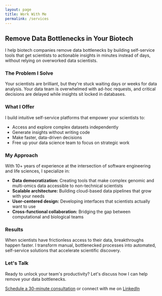 ```yaml
---
layout: page
title: Work With Me
permalink: /services
---
```


## Remove Data Bottlenecks in Your Biotech

I help biotech companies remove data bottlenecks by building self-service tools that get scientists to actionable insights in minutes instead of days, without relying on overworked data scientists.

### The Problem I Solve

Your scientists are brilliant, but they're stuck waiting days or weeks for data analysis. Your data team is overwhelmed with ad-hoc requests, and critical decisions are delayed while insights sit locked in databases.

### What I Offer

I build intuitive self-service platforms that empower your scientists to:
- Access and explore complex datasets independently
- Generate insights without writing code
- Make faster, data-driven decisions
- Free up your data science team to focus on strategic work

### My Approach

With 10+ years of experience at the intersection of software engineering and life sciences, I specialize in:
- **Data democratization:** Creating tools that make complex genomic and multi-omics data accessible to non-technical scientists
- **Scalable architecture:** Building cloud-based data pipelines that grow with your needs
- **User-centered design:** Developing interfaces that scientists actually want to use
- **Cross-functional collaboration:** Bridging the gap between computational and biological teams

### Results

When scientists have frictionless access to their data, breakthroughs happen faster. I transform manual, bottlenecked processes into automated, self-service solutions that accelerate scientific discovery.

### Let's Talk

Ready to unlock your team's productivity? Let's discuss how I can help remove your data bottlenecks.

[Schedule a 30-minute consultation](https://calendly.com/lina-l-faller/30min) or connect with me on [LinkedIn](https://linkedin.com/in/linafaller)
